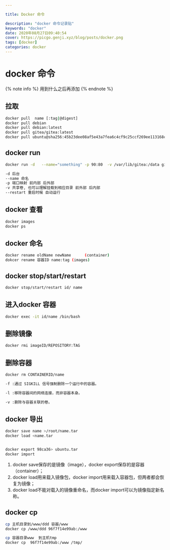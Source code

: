 ```yaml
---

title: Docker 命令

description: "docker 命令记录贴"
keywords: "docker"
date: 2020年08月27日09:40:54
cover: https://picgo.genji.xyz/blog/posts/docker.png
tags: [docker]
categories: docker
---
```

# docker 命令

{% note info %}
 用到什么之后再添加
{% endnote %}

## 拉取

```bash
docker pull  name [:tag|@digest]
docker pull debian
docker pull debian:latest
docker pull gitea/gitea:latest
docker pull ubuntu@sha256:45b23dee08af5e43a7fea6c4cf9c25ccf269ee113168c19722f87876677c5cb2
```


## docker run
```bash
docker run -d   --name="something" -p 90:80  -v /var/lib/gitea:/data gitea/gitea:latest --restart=always

-d 后台
--name 命名
-p 端口映射 前内部 后外部
-v 共享卷, 也可以理解挂载到相应目录 前外部 后内部
--restart 重启时候 自动运行
```


## docker 查看
```bash
docker images
docker ps
```

## docker 命名
```bash
docker rename oldName newName      (container) 
dokcer rename 容器ID name:tag (images)
```


##  docker stop/start/restart
```bash
docker stop/start/restart id/ name
```


## 进入docker 容器
```bash
docker exec -it id/name /bin/bash
```

## 删除镜像
```bash
docker rmi imageID/REPOSITORY:TAG
```


## 删除容器
```bash
docker rm CONTAINERID/name

-f :通过 SIGKILL 信号强制删除一个运行中的容器。

-l :移除容器间的网络连接，而非容器本身。

-v :删除与容器关联的卷。
```



## docker 导出
```bash
docker save name >/root/name.tar
docker load <name.tar


docker export 98ca36> ubuntu.tar
docker import
```

1. docker save保存的是镜像（image），docker export保存的是容器（container）；
2. docker load用来载入镜像包，docker import用来载入容器包，但两者都会恢复为镜像；
3. docker load不能对载入的镜像重命名，而docker import可以为镜像指定新名称。

## docker cp

```bash
cp 主机目录到/www/ddd 容器/www
docker cp /www/ddd 96f7f14e99ab:/www

cp 容器目录www  到主机tmp
docker cp  96f7f14e99ab:/www /tmp/

```

 